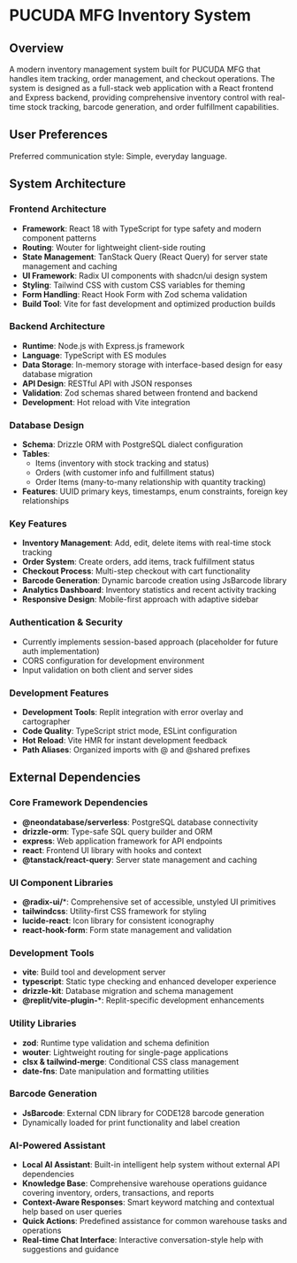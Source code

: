 # PUCUDA MFG Inventory System

## Overview

A modern inventory management system built for PUCUDA MFG that handles item tracking, order management, and checkout operations. The system is designed as a full-stack web application with a React frontend and Express backend, providing comprehensive inventory control with real-time stock tracking, barcode generation, and order fulfillment capabilities.

## User Preferences

Preferred communication style: Simple, everyday language.

## System Architecture

### Frontend Architecture
- **Framework**: React 18 with TypeScript for type safety and modern component patterns
- **Routing**: Wouter for lightweight client-side routing
- **State Management**: TanStack Query (React Query) for server state management and caching
- **UI Framework**: Radix UI components with shadcn/ui design system
- **Styling**: Tailwind CSS with custom CSS variables for theming
- **Form Handling**: React Hook Form with Zod schema validation
- **Build Tool**: Vite for fast development and optimized production builds

### Backend Architecture
- **Runtime**: Node.js with Express.js framework
- **Language**: TypeScript with ES modules
- **Data Storage**: In-memory storage with interface-based design for easy database migration
- **API Design**: RESTful API with JSON responses
- **Validation**: Zod schemas shared between frontend and backend
- **Development**: Hot reload with Vite integration

### Database Design
- **Schema**: Drizzle ORM with PostgreSQL dialect configuration
- **Tables**: 
  - Items (inventory with stock tracking and status)
  - Orders (with customer info and fulfillment status)
  - Order Items (many-to-many relationship with quantity tracking)
- **Features**: UUID primary keys, timestamps, enum constraints, foreign key relationships

### Key Features
- **Inventory Management**: Add, edit, delete items with real-time stock tracking
- **Order System**: Create orders, add items, track fulfillment status
- **Checkout Process**: Multi-step checkout with cart functionality
- **Barcode Generation**: Dynamic barcode creation using JsBarcode library
- **Analytics Dashboard**: Inventory statistics and recent activity tracking
- **Responsive Design**: Mobile-first approach with adaptive sidebar

### Authentication & Security
- Currently implements session-based approach (placeholder for future auth implementation)
- CORS configuration for development environment
- Input validation on both client and server sides

### Development Features
- **Development Tools**: Replit integration with error overlay and cartographer
- **Code Quality**: TypeScript strict mode, ESLint configuration
- **Hot Reload**: Vite HMR for instant development feedback
- **Path Aliases**: Organized imports with @ and @shared prefixes

## External Dependencies

### Core Framework Dependencies
- **@neondatabase/serverless**: PostgreSQL database connectivity
- **drizzle-orm**: Type-safe SQL query builder and ORM
- **express**: Web application framework for API endpoints
- **react**: Frontend UI library with hooks and context
- **@tanstack/react-query**: Server state management and caching

### UI Component Libraries
- **@radix-ui/***: Comprehensive set of accessible, unstyled UI primitives
- **tailwindcss**: Utility-first CSS framework for styling
- **lucide-react**: Icon library for consistent iconography
- **react-hook-form**: Form state management and validation

### Development Tools
- **vite**: Build tool and development server
- **typescript**: Static type checking and enhanced developer experience
- **drizzle-kit**: Database migration and schema management
- **@replit/vite-plugin-***: Replit-specific development enhancements

### Utility Libraries
- **zod**: Runtime type validation and schema definition
- **wouter**: Lightweight routing for single-page applications
- **clsx & tailwind-merge**: Conditional CSS class management
- **date-fns**: Date manipulation and formatting utilities

### Barcode Generation
- **JsBarcode**: External CDN library for CODE128 barcode generation
- Dynamically loaded for print functionality and label creation

### AI-Powered Assistant
- **Local AI Assistant**: Built-in intelligent help system without external API dependencies
- **Knowledge Base**: Comprehensive warehouse operations guidance covering inventory, orders, transactions, and reports
- **Context-Aware Responses**: Smart keyword matching and contextual help based on user queries
- **Quick Actions**: Predefined assistance for common warehouse tasks and operations
- **Real-time Chat Interface**: Interactive conversation-style help with suggestions and guidance